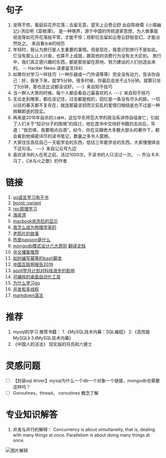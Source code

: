 # 句子
1. 宠辱不惊，看庭前花开花落；去留无意，望天上云卷云舒 出自陈继儒《小窗幽记》·洪应明《菜根谭》。 
是一种境界，源于中国的传统道家思想，为人做事能视宠辱如花开花落般平常，才能不惊；视职位去留如云卷云舒般变幻，才能淡然处之。  来自看`张悬`的经历
2. 年轻时，我认为旅行是人生重要的事情。但是现在，我意识到旅行不是如此。它没有那么让人兴奋，也算不上成就，跟其他的消费行为没有太大区别。
旅行中，我们真正感兴趣的东西，都是那些留在原地、努力建设的人们创造出来的。
-- Hacker News 读者留言[64]
3. 如果你对学习一样技巧（一种乐器或一门外语等等）完全没有动力，告诉你自己：好，我坐下来，就学5分钟。很多时候，你最后会坐不止5分钟。就算只坐了5分钟，那也总比试都没试好。---》来自知乎技巧
4. 当一群人大笑的时候，每个人都会看自己最喜欢的人  ---》来自知乎技巧
5. 无论走到哪里，都应该记住，过去都是假的，回忆是一条没有尽头的路，一切以往的春天都不复存在，就连那最坚韧而又狂乱的爱情归根结底也不过是一种转瞬即逝的现实。
6. 再来是2016年自杀的`江绪林`，这位华东师范大学的政治系讲师自缢身亡，引起了人们关于“知识分子的困境”的探讨。他在遗书中交待好书籍的去向后，写道：“我恐惧，我要喝点白酒”。如今，你在豆瓣绝大多数大部头的著作下，都会看到他缜密详尽的读书笔记，数量之多令人震撼。
7. 大家往往高估自己一天能学会的东西，低估三年能学会的东西。大家慢慢体会下这句话。 ---》来自公众号九边
8. 喜欢读书的人在死之前，活过1000次，不读书的人只活过一次。 -- 乔治 R.R. 马丁，《冰与火之歌》的作者


# 链接
1. [go语言学习电子书](https://github.com/Unknwon/the-way-to-go_ZH_CN/blob/master/eBook/preface.md) 
2. [boost::variant](https://blog.csdn.net/lanchunhui/article/details/50532772)  
3. [rpc原理学习](https://blog.csdn.net/zhougb3/article/details/80403125)   
4. [海盗湾](https://www.jianshu.com/p/db245f3b4071)  
5. [macbook状态栏的显示](https://getbitbar.com/)
6. [我怎么成为物理学家的](https://www.edge.org/conversation/murray_gell_mann-the-making-of-a-physicist)
7. [老照片的故事](https://thatsideofthefamily.wordpress.com/2016/04/17/the-spectacle-and-the-mystery-new-york-1932/)  
8. [热爱passion是什么](https://debugandrelease.blogspot.com/2019/04/what-am-i-passionate-about.html)  
9. [mongodb模式设计六大原则](https://www.mongodb.com/blog/post/6-rules-of-thumb-for-mongodb-schema-design-part-1)   [翻译文档](https://blog.csdn.net/BloodyMandoo/article/details/78457775)
10. [中文播客推荐](https://typlog.com/podlist/)
11. [如何编写幂等的bash脚本](https://arslan.io/2019/07/03/how-to-write-idempotent-bash-scripts/)
12. [中国互联网报告2019](https://www.scmp.com/china-internet-report)
13. [apoll登月计划对科技进步的影响](https://www.fastcompany.com/90362753/how-nasa-gave-birth-to-modern-computing-and-gets-no-credit-for-it)
14. [可编程的桌面自动化工具](https://github.com/oakwoodai/automagica)
15. [为什么学习go](https://medium.com/@leoneperdigao/why-it-is-worth-learning-golang-3a686e4448cf)
16. [并发和多线程](https://www.logicbig.com/quick-info/programming/multi-threading.html?source=post_page---------------------------)
17. [markdown语法](https://guides.github.com/features/mastering-markdown/)


# 推荐
1. mysql的学习
 推荐书籍：
 1.《MySQL技术内幕：SQL编程》
 2.《高性能MySQL》
 3.《MySQL技术内幕》
2. 《中国人的活法》 现实版的月亮和六便士


# 灵感问题
- [ ] 【封装sql driver】mysql为什么一个db一个对象一个链接，mongodb也需要这样吗？
- [ ]  Goroutines，thread， coroutines 概念了解

# 专业知识解答

1. 并发与并行的解释： Concurrency is about simultaneity, that is, dealing with many things at once. Parallelism is about doing many things at once. 

![图片解释](https://miro.medium.com/max/610/0*mx9CAltUS1vD_Ezs.png)
